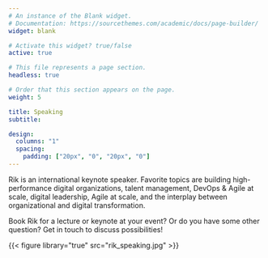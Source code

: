 ```yaml
---
# An instance of the Blank widget.
# Documentation: https://sourcethemes.com/academic/docs/page-builder/
widget: blank

# Activate this widget? true/false
active: true

# This file represents a page section.
headless: true

# Order that this section appears on the page.
weight: 5

title: Speaking
subtitle:

design:
  columns: "1"
  spacing:
    padding: ["20px", "0", "20px", "0"]
---
```

Rik is an international keynote speaker. Favorite topics are building high-performance digital organizations, talent management, DevOps & Agile at scale, digital leadership, Agile at scale, and the interplay between organizational and digital transformation. 

Book Rik for a lecture or keynote at your event? Or do you have some other question? Get in touch to discuss possibilities!

{{< figure library="true" src="rik_speaking.jpg" >}} 



